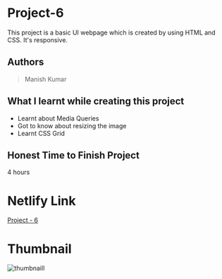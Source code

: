 
# Project-6

This project is a basic UI webpage which is created by using HTML and CSS. It's responsive.





## Authors

 >Manish Kumar


## What I learnt while creating this project

- Learnt about Media Queries
- Got to know about resizing the image
- Learnt CSS Grid 



## Honest Time to Finish Project

4 hours



# Netlify Link

[Project - 6](https://project-6-mk.netlify.app/)

# Thumbnail

![thumbnaill](https://user-images.githubusercontent.com/102028645/183139389-46aeb936-9b5f-4bec-8c75-728967ca25b7.jpg)
